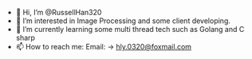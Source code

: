 - 👋 Hi, I’m @RussellHan320
- 👀 I’m interested in Image Processing and some client developing.
- 🌱 I’m currently learning some multi thread tech such as Golang and C sharp
- 📫 How to reach me: 
Email: -> hly.0320@foxmail.com

<!---
RussellHan320/RussellHan320 is a ✨ special ✨ repository because its `README.md` (this file) appears on your GitHub profile.
You can click the Preview link to take a look at your changes.
--->
